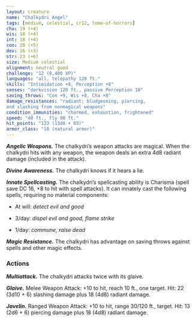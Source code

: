 ```yaml
---
layout: creature
name: "Chalkydri Angel"
tags: [medium, celestial, cr12, tome-of-horrors]
cha: 19 (+4)
wis: 18 (+4)
int: 18 (+4)
con: 20 (+5)
dex: 16 (+3)
str: 23 (+6)
size: Medium celestial
alignment: neutral good
challenge: "12 (8,400 XP)"
languages: "all, telepathy 120 ft."
skills: "Intimidation +8, Perception +8"
senses: "darkvision 120 ft., passive Perception 18"
saving_throws: "Con +9, Wis +8, Cha +8"
damage_resistances: "radiant; bludgeoning, piercing,
and slashing from nonmagical weapons"
condition_immunities: "charmed, exhaustion, frightened"
speed: "40 ft., fly 90 ft."
hit_points: "123 (13d8 + 65)"
armor_class: "18 (natural armor)"
---
```


***Angelic Weapons.*** The chalkydri’s weapon attacks are magical. When
the chalkydri hits with any weapon, the weapon deals an extra 4d8 radiant
damage (included in the attack).

***Divine Awareness.*** The chalkydri knows if it hears a lie.

***Innate Spellcasting.*** The chalkydri’s spellcasting ability is Charisma
(spell save DC 16, +8 to hit with spell attacks). It can innately cast the
following spells, requiring no material components:

* At will: <i>detect evil and good</i>

* 3/day: <i>dispel evil and good, flame strike</i>

* 1/day: <i>commune, raise dead</i>

***Magic Resistance.*** The chalkydri has advantage on saving throws
against spells and other magic effects.

### Actions

***Multiattack.*** The chalkydri attacks twice with its glaive.

***Glaive.*** Melee Weapon Attack: +10 to hit, reach 10 ft., one target. Hit:
22 (3d10 + 6) slashing damage plus 18 (4d8) radiant damage.

***Javelin.*** Ranged Weapon Attack: +10 to hit, range 30/120 ft., target. Hit:
13 (2d6 + 6) piercing damage plus 18 (4d8) radiant damage.
